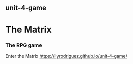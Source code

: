 ## unit-4-game

# The Matrix 
### The RPG game

Enter the Matrix
https://ilyrodriguez.github.io/unit-4-game/

